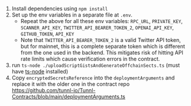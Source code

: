 1. Install dependencies using `npm install`
2. Set up the env variables in a separate file at `.env`.
   - Repeat the above for all these env variables: `RPC_URL`, `PRIVATE_KEY`, `SCANNER_API_KEY`, `TWITTER_API_BEARER_TOKEN_2`, `OPENAI_API_KEY`, `GITHUB_TOKEN`, `API_KEY`
   - Note that `TWITTER_API_BEARER_TOKEN_2` is a valid Twitter API token, but for mainnet, this is a complete separate token which is different from the one used in the backend. This mitigates risk of hitting API rate limits which cause verification errors in the contract.
3. run `ts-node ./uploadScriptGistsAndGenerateOffchainSects.ts` (must have [ts-node](https://www.npmjs.com/package/ts-node) installed)
4. Copy `encryptedSecretsReference` into the `deploymentArguments` and replace it with the older one in the contract repo https://github.com/tunnl-io/Tunnl-Contracts/blob/main/deploymentArguments.ts
